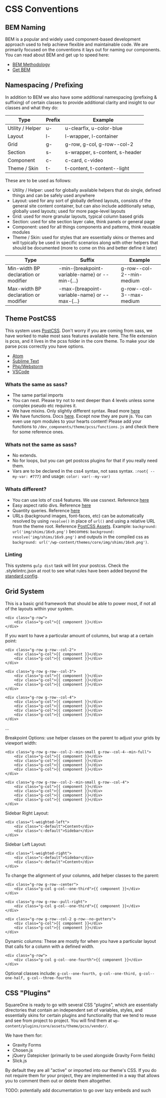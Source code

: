 # CSS Conventions

## BEM Naming

BEM is a popular and widely used component-based development approach used to help achieve flexible and 
maintainable code. We are primarily focused on the conventions it lays out for naming our components. You 
can read about BEM and get up to speed here:

* [BEM Methodology](https://en.bem.info/methodology/)
* [Get BEM](http://getbem.com/)

## Namespacing / Prefixing

In addition to BEM we also have some additional namespacing (prefixing & suffixing) of certain classes to provide 
additional clarity and insight to our classes and what they do:

| Type             | Prefix         | Example                          |
| ---------------- | -------------- | -------------------------------- |
| Utility / Helper | u-             | u-clearfix, u-color-blue         |
| Layout           | l-             | l-wrapper, l-container           |
| Grid             | g-             | g-row, g-col, g-row--col-2       |
| Section          | s-             | s-wrapper, s-content, s-header   |
| Component        | c-             | c-card, c-video                  |
| Theme / Skin     | t-             | t-content, t-content--light      |

These are to be used as follows:

* Utility / Helper: used for globally available helpers that do single, defined things and can be safely
used anywhere
* Layout: used for any sort of globally defined layouts, consists of the general site content container, but 
can also include additionally setup, globally used layouts; used for more page-level layouts
* Grid: used for more granular layouts, typical column based grids
* Section: used for site section layer cake, think panels or general page
* Component: used for all things components and patterns, think reusable modules
* Theme / Skin: used for styles that are essentially skins or themes and will typically be used in specific 
scenarios along with other helpers that should be documented (more to come on this and better define it later)

| Type                                 | Suffix                                         | Example                          |
| ------------------------------------ | ---------------------------------------------- | -------------------------------- |
| Min-width BP declaration or modifier | -min-{breakpoint-variable-name} or --min-{...} | g-row--col-2--min-medium         |
| Max-width BP declaration or modifier | -max-{breapoint-variable-name} or --max-{...}  | g-row--col-3--max-medium         |


## Theme PostCSS

This system uses [PostCSS](http://postcss.org/). Don't worry if you are coming from sass, we have worked to make most sass features available here. The file extension is pcss, and it lives in the pcss folder in the core theme. To make your ide parse pcss correctly you have options. 

* [Atom](https://atom.io/packages/language-postcss)
* [Sublime Text](https://packagecontrol.io/packages/Syntax%20Highlighting%20for%20PostCSS)
* [Php/Webstorm](https://plugins.jetbrains.com/idea/plugin/8578-postcss-support)
* [VSCode](https://marketplace.visualstudio.com/items?itemName=ricard.PostCSS)

### Whats the same as sass?

* The same partial imports
* You can nest. Please try not to nest deeper than 4 levels unless some complex pseudo etc requires it.
* We have mixins. Only slightly different syntax. Read more [here](https://github.com/postcss/postcss-mixins)
* We have functions. Docs [here](https://github.com/andyjansson/postcss-functions). Except now they are pure js. You can even use npm modules to your hearts content! Please add your functions to `/dev_components/theme/pcss/functions.js` and check there for some reference ones.

### Whats not the same as sass?
* No extends. 
* No for loops, but you can get postcss plugins for that if you really need them.
* Vars are to be declared in the css4 syntax, not sass syntax. `:root{ --my-var: #777}` and usage: `color: var(--my-var)`

### Whats different?

* You can use lots of css4 features. We use cssnext. Reference [here](http://cssnext.io/)
* Easy aspect ratio divs. Reference [here](https://github.com/arccoza/postcss-aspect-ratio)
* Quantity queries. Reference [here](https://github.com/pascalduez/postcss-quantity-queries)
* URLs (background images, font-faces, etc) can be automatically resolved by using `resolve()` in place of `url()` and using a relative URL from the theme root. Reference [PostCSS Assets](https://github.com/borodean/postcss-assets). Example: `background: url('img/shims/16x9.png')` becomes: `background: resolve('img/shims/16x9.png')` and outputs in the compiled css as `background: url('/wp-content/themes/core/img/shims/16x9.png')`.

### Linting

This systems `gulp dist` task will lint your postcss. Check the .stylelintrc.json at root to see what rules have been added beyond the [standard config](https://github.com/stylelint/stylelint-config-standard).

## Grid System

This is a basic grid framework that should be able to power most, if not all of the layouts
within your system.

```
<div class="g-row">
    <div class="g-col">{{ component }}</div>
</div>
```

If you want to have a particular amount of columns, but wrap at a certain point:

```
<div class="g-row g-row--col-2">
    <div class="g-col">{{ component }}</div>
    <div class="g-col">{{ component }}</div>
</div>
```
```
<div class="g-row g-row--col-3">
    <div class="g-col">{{ component }}</div>
    <div class="g-col">{{ component }}</div>
    <div class="g-col">{{ component }}</div>
</div>
```
```
<div class="g-row g-row--col-4">
    <div class="g-col">{{ component }}</div>
    <div class="g-col">{{ component }}</div>
    <div class="g-col">{{ component }}</div>
    <div class="g-col">{{ component }}</div>
</div>
```
...

Breakpoint Options:
use helper classes on the parent to adjust your grids by viewport width:

```
<div class="g-row g-row--col-2--min-small g-row--col-4--min-full">
    <div class="g-col">{{ component }}</div>
    <div class="g-col">{{ component }}</div>
    <div class="g-col">{{ component }}</div>
    <div class="g-col">{{ component }}</div>
</div>
```

```
<div class="g-row g-row--col-2--min-small g-row--col-4">
    <div class="g-col">{{ component }}</div>
    <div class="g-col">{{ component }}</div>
    <div class="g-col">{{ component }}</div>
    <div class="g-col">{{ component }}</div>
</div>
```

Sidebar Right Layout:

```
<div class="l-weighted-left">
    <div class="c-default">Content</div>
    <div class="c-default">Sidebar</div>
</div>
```

Sidebar Left Layout:

```
<div class="l-weighted-right">
    <div class="c-default">Sidebar</div>
    <div class="c-default">Content</div>
</div>
```

To change the alignment of your columns, add helper classes to the parent:

```
<div class="g-row g-row--center">
    <div class="g-col g-col--one-third">{{ component }}</div>
</div>
```
```
<div class="g-row g-row--pull-right">
    <div class="g-col g-col--one-third">{{ component }}</div>
</div>
```

```
<div class="g-row g-row--col-2 g-row--no-gutters">
    <div class="g-col">{{ component }}</div>
    <div class="g-col">{{ component }}</div>
</div>
```
Dynamic columns: These are mostly for when you have a particular layout that calls for a column
with a defined width.

```
<div class="g-row">
    <div class="g-col g-col--one-fourth">{{ component }}</div>
</div>
```
Optional classes include: ```g-col--one-fourth, g-col--one-third, g-col--one-half, g-col--three-fourths```

## CSS "Plugins"

SquareOne is ready to go with several CSS "plugins", which are essentially directories that contain an 
independent set of variables, styles, and essentially skins for certain plugins and functionality that we 
tend to reuse and see from project to project. You will find them at `wp-content/plugins/core/assets/theme/pcss/vendor/`.

We have them for:

* Gravity Forms
* Chosen.js
* jQuery Datepicker (primarily to be used alongside Gravity Form fields)
* Slick.js

By default they are all "active" or imported into our theme's CSS. If you do not require them for your 
project, they are implemented in a way that allows you to comment them out or delete them altogether.

TODO: potentially add documentation to go over lazy embeds and such
